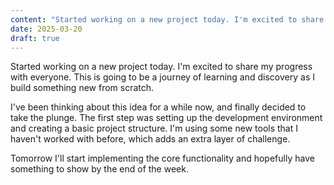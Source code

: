 ```yaml
---
content: "Started working on a new project today. I'm excited to share my progress with everyone. This is going to be a journey of learning and discovery as I build something new from scratch."
date: 2025-03-20
draft: true
---
```


Started working on a new project today. I'm excited to share my progress with
everyone. This is going to be a journey of learning and discovery as I build
something new from scratch.

I've been thinking about this idea for a while now, and finally decided to take
the plunge. The first step was setting up the development environment and
creating a basic project structure. I'm using some new tools that I haven't
worked with before, which adds an extra layer of challenge.

Tomorrow I'll start implementing the core functionality and hopefully have
something to show by the end of the week.
